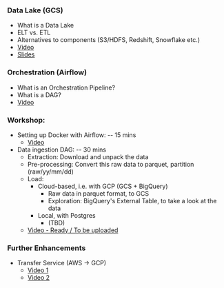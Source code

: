 

### Data Lake (GCS)
  * What is a Data Lake
  * ELT vs. ETL
  * Alternatives to components (S3/HDFS, Redshift, Snowflake etc.)
  * [Video](https://www.youtube.com/watch?v=W3Zm6rjOq70&list=PL3MmuxUbc_hJed7dXYoJw8DoCuVHhGEQb&index=14)
  * [Slides](https://docs.google.com/presentation/d/1RkH-YhBz2apIjYZAxUz2Uks4Pt51-fVWVN9CcH9ckyY/edit?usp=sharing)


### Orchestration (Airflow)
  * What is an Orchestration Pipeline?
  * What is a DAG?
  * [Video](https://www.youtube.com/watch?v=0yK7LXwYeD0&list=PL3MmuxUbc_hJed7dXYoJw8DoCuVHhGEQb&index=15)
    
### Workshop:
  * Setting up Docker with Airflow: -- 15 mins
    * [Video](https://www.youtube.com/watch?v=lqDMzReAtrw&list=PL3MmuxUbc_hJed7dXYoJw8DoCuVHhGEQb&index=17) 
  * Data ingestion DAG: -- 30 mins 
    * Extraction: Download and unpack the data
    * Pre-processing: Convert this raw data to parquet, partition (raw/yy/mm/dd)
    * Load:
        * Cloud-based, i.e. with GCP (GCS + BigQuery)
           * Raw data in parquet format, to GCS
           * Exploration: BigQuery's External Table, to take a look at the data
        * Local, with Postgres
           * (TBD)
    * [Video - Ready / To be uploaded]()
    
       
### Further Enhancements
  * Transfer Service (AWS -> GCP)
    * [Video 1](https://www.youtube.com/watch?v=rFOFTfD1uGk&list=PL3MmuxUbc_hJed7dXYoJw8DoCuVHhGEQb&index=16)
    * [Video 2](https://www.youtube.com/watch?v=VhmmbqpIzeI&list=PL3MmuxUbc_hJed7dXYoJw8DoCuVHhGEQb&index=17)   
